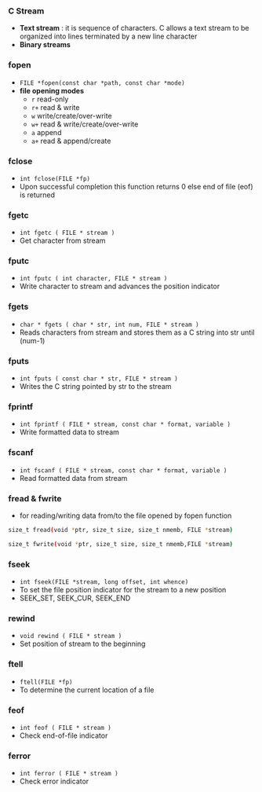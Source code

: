 ### C Stream
- **Text stream** : it is sequence of characters. C allows a text stream to be organized into lines terminated by a new line character
- **Binary streams**

### fopen
- `FILE *fopen(const char *path, const char *mode)`
- **file opening modes**
	- `r` read-only
	- `r+` read & write
	- `w` write/create/over-write
	- `w+` read & write/create/over-write
	- `a` append
	- `a+` read & append/create
### fclose
- `int fclose(FILE *fp)`
- Upon successful completion this function returns 0 else end of file (eof) is returned
### fgetc
- `int fgetc ( FILE * stream )`
- Get character from stream
### fputc
- `int fputc ( int character, FILE * stream )`
- Write character to stream and advances the position indicator
### fgets
- `char * fgets ( char * str, int num, FILE * stream )`
- Reads characters from stream and stores them as a C string into str until (num-1)
### fputs
- `int fputs ( const char * str, FILE * stream )`
- Writes the C string pointed by str to the stream
### fprintf
- `int fprintf ( FILE * stream, const char * format, variable )`
- Write formatted data to stream
### fscanf
- `int fscanf ( FILE * stream, const char * format, variable )`
- Read formatted data from stream
### fread & fwrite
- for reading/writing data from/to the file opened by fopen function

 ```bash
size_t fread(void *ptr, size_t size, size_t nmemb, FILE *stream)

size_t fwrite(void *ptr, size_t size, size_t nmemb,FILE *stream)
```
### fseek
- `int fseek(FILE *stream, long offset, int whence)`
- To set the file position indicator for the stream to a new position
- SEEK_SET, SEEK_CUR, SEEK_END
### rewind
- `void rewind ( FILE * stream )`
- Set position of stream to the beginning
### ftell
- `ftell(FILE *fp)`
- To determine the current location of a file
### feof
- `int feof ( FILE * stream )`
- Check end-of-file indicator
### ferror
- `int ferror ( FILE * stream )`
- Check error indicator